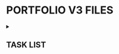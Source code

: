 <h1>PORTFOLIO V3 FILES</h1> 
<details><summary><h2>TASK LIST</h2></summary>

- [x] Scaffold React/Vite
- [x] Upgrade to React 19 & other
- [x] Enable React Compiler
- [x] Set up TanStack Router
- [ ] Push to GitHub
- [ ] Layout, site styles & design
- [ ] Webdev page
- [ ] Buy Domain Name
- [ ] Set up Cloudflare Pages
- [ ] Set up nameserver pointers
- [ ] Link GitHub repo to Cloudflare Pages w/ autodeploy
- [ ] Gamedev page
- [ ] ...

</details>
